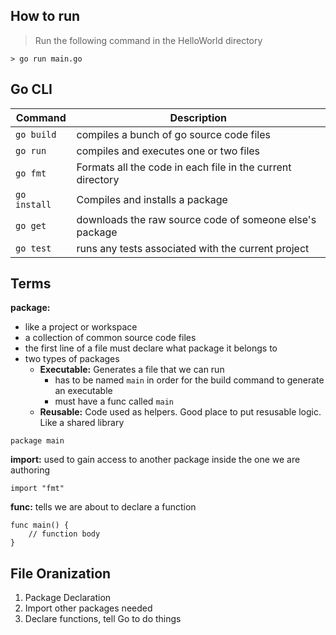 ## How to run
> Run the following command in the HelloWorld directory
```
> go run main.go
```

## Go CLI
| Command | Description |
|---------|-------------|
| `go build` | compiles a bunch of go source code files |
| `go run` | compiles and executes one or two files |
| `go fmt` | Formats all the code in each file in the current directory |
| `go install` | Compiles and installs a package |
| `go get` | downloads the raw source code of someone else's package |
| `go test` | runs any tests associated with the current project |

## Terms
**package:**
-  like a project or workspace
- a collection of common source code files
- the first line of a file must declare what package it belongs to
- two types of packages
    - **Executable:** Generates a file that we can run
        - has to be named `main` in order for the build command to generate an executable
        - must have a func called `main`
    - **Reusable:** Code used as helpers. Good place to put resusable logic. Like a shared library
```
package main 
```

**import:** used to gain access to another package inside the one we are authoring
```
import "fmt"
```

**func:** tells we are about to declare a function
```
func main() {
    // function body
}
```

## File Oranization
1. Package Declaration
2. Import other packages needed
3. Declare functions, tell Go to do things
